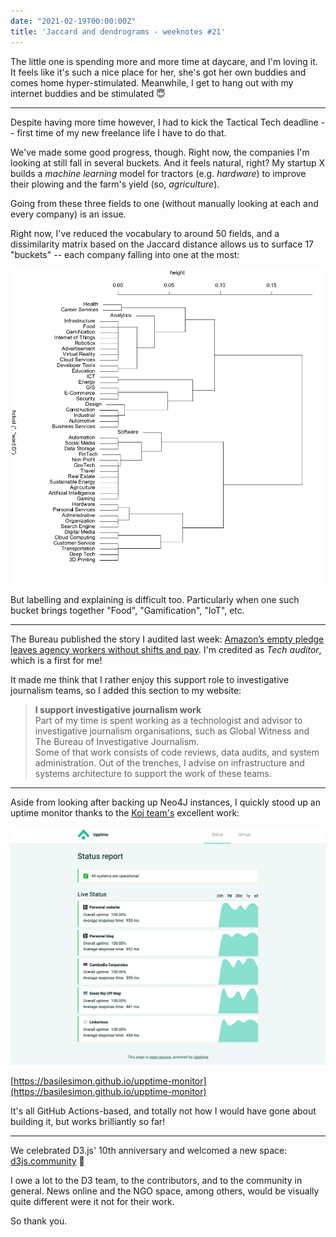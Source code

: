```yaml
---
date: "2021-02-19T00:00:00Z"
title: 'Jaccard and dendrograms - weeknotes #21'
---
```



The little one is spending more and more time at daycare, and I'm loving it.  
It feels like it's such a nice place for her, she's got her own buddies and comes home hyper-stimulated. Meanwhile, I get to hang out with my internet buddies and be stimulated 😇

---

Despite having more time however, I had to kick the Tactical Tech deadline -- first time of my new freelance life I have to do that.

We've made some good progress, though. Right now, the companies I'm looking at still fall in several buckets. And it feels natural, right? My startup X builds a _machine learning_ model for tractors (e.g. _hardware_) to improve their plowing and the farm's yield (so, _agriculture_).

Going from these three fields to one (without manually looking at each and every company) is an issue.

Right now, I've reduced the vocabulary to around 50 fields, and a dissimilarity matrix based on the Jaccard distance allows us to surface 17 "buckets" -- each company falling into one at the most:

![Dendrogram of company categories](/assets/ward-dendro.png)

But labelling and explaining is difficult too. Particularly when one such bucket brings together "Food", "Gamification", "IoT", etc. 

---

The Bureau published the story I audited last week: 
[Amazon’s empty pledge leaves agency workers without shifts and pay](https://www.thebureauinvestigates.com/stories/2021-02-18/amazons-empty-pledge-leaves-agency-workers-without-shifts-and-pay). I'm credited as _Tech auditor_, which is a first for me!

It made me think that I rather enjoy this support role to investigative journalism teams, so I added this section to my website:

> **I support investigative journalism work**  
Part of my time is spent working as a technologist and advisor to investigative journalism organisations, such as Global Witness and The Bureau of Investigative Journalism.  
Some of that work consists of code reviews, data audits, and system administration. Out of the trenches, I advise on infrastructure and systems architecture to support the work of these teams.

---

Aside from looking after backing up Neo4J instances, I quickly stood up an uptime monitor thanks to the [Koj team's](https://twitter.com/kojengineering) excellent work: 

![Screenshot of my uptime monitor](/assets/upptime-monitor.png)

[https://basilesimon.github.io/upptime-monitor](https://basilesimon.github.io/upptime-monitor)

It's all GitHub Actions-based, and totally not how I would have gone about building it, but works brilliantly so far!

---

We celebrated D3.js' 10th anniversary and welcomed a new space: [d3js.community](https://d3js.community/) 🎉

I owe a lot to the D3 team, to the contributors, and to the community in general. News online and the NGO space, among others, would be visually quite different were it not for their work.

So thank you.
